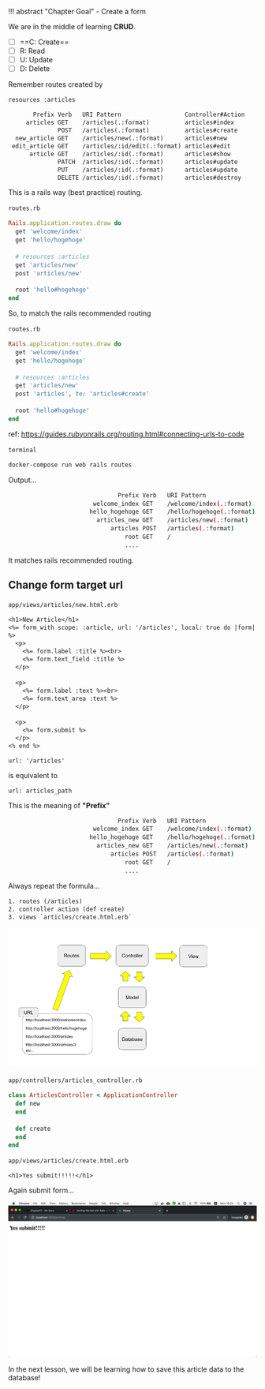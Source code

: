 !!! abstract "Chapter Goal"
    - Create a form

We are in the middle of learning **CRUD**.

* [ ] ==C: Create==
* [ ] R: Read
* [ ] U: Update
* [ ] D: Delete

Remember routes created by
```
resources :articles
```

```hl_lines="3"
       Prefix Verb   URI Pattern                  Controller#Action
     articles GET    /articles(.:format)          articles#index
              POST   /articles(.:format)          articles#create
  new_article GET    /articles/new(.:format)      articles#new
 edit_article GET    /articles/:id/edit(.:format) articles#edit
      article GET    /articles/:id(.:format)      articles#show
              PATCH  /articles/:id(.:format)      articles#update
              PUT    /articles/:id(.:format)      articles#update
              DELETE /articles/:id(.:format)      articles#destroy
```

This is a rails way (best practice) routing.

`routes.rb`
```ruby
Rails.application.routes.draw do
  get 'welcome/index'
  get 'hello/hogehoge'
  
  # resources :articles
  get 'articles/new'
  post 'articles/new'

  root 'hello#hogehoge'
end
```

So, to match the rails recommended routing

`routes.rb`
```ruby
Rails.application.routes.draw do
  get 'welcome/index'
  get 'hello/hogehoge'
  
  # resources :articles
  get 'articles/new'
  post 'articles', to: 'articles#create'

  root 'hello#hogehoge'
end
```
ref: https://guides.rubyonrails.org/routing.html#connecting-urls-to-code

`terminal`
```bash
docker-compose run web rails routes
```

Output...

```bash
                               Prefix Verb   URI Pattern                                                                              Controller#Action
                        welcome_index GET    /welcome/index(.:format)                                                                 welcome#index
                       hello_hogehoge GET    /hello/hogehoge(.:format)                                                                hello#hogehoge
                         articles_new GET    /articles/new(.:format)                                                                  articles#new
                             articles POST   /articles(.:format)                                                                      articles#create
                                 root GET    /                                                                                        hello#hogehoge
                                 ....
```

It matches rails recommended routing.

## Change form target url

`app/views/articles/new.html.erb`
```erb hl_lines="2"
<h1>New Article</h1>
<%= form_with scope: :article, url: '/articles', local: true do |form| %>
  <p>
    <%= form.label :title %><br>
    <%= form.text_field :title %>
  </p>

  <p>
    <%= form.label :text %><br>
    <%= form.text_area :text %>
  </p>

  <p>
    <%= form.submit %>
  </p>
<% end %>
```

```
url: '/articles'
```

is equivalent to 

```
url: articles_path
```

This is the meaning of **"Prefix"**

```bash hl_lines="5"
                               Prefix Verb   URI Pattern                                                                              Controller#Action
                        welcome_index GET    /welcome/index(.:format)                                                                 welcome#index
                       hello_hogehoge GET    /hello/hogehoge(.:format)                                                                hello#hogehoge
                         articles_new GET    /articles/new(.:format)                                                                  articles#new
                             articles POST   /articles(.:format)                                                                      articles#create
                                 root GET    /                                                                                        hello#hogehoge
                                 ....
```

Always repeat the formula...

```
1. routes (/articles)
2. controller action (def create)
3. views `articles/create.html.erb`
```

![rails-flow-diagram.png](../img/rails-guide-basics/rails-flow-diagram.png)

`app/controllers/articles_controller.rb`
```ruby
class ArticlesController < ApplicationController
  def new
  end

  def create
  end
end
```


`app/views/articles/create.html.erb`
```erb
<h1>Yes submit!!!!!</h1>
```

Again submit form...

![yes-submit.png](../img/rails-guide-basics/yes-submit.png)

In the next lesson, we will be learning how to save this article data to the database! 